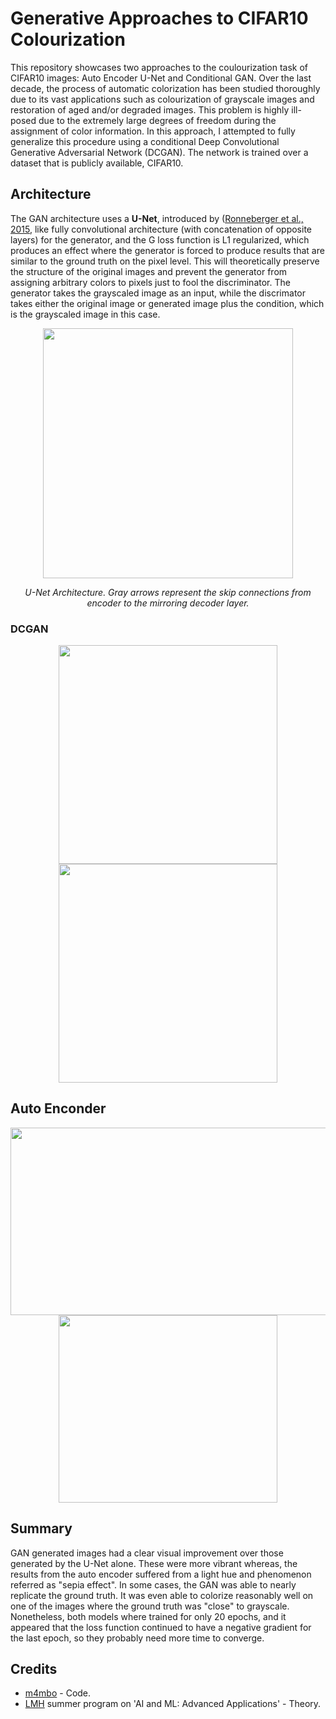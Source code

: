 # Generative Approaches to CIFAR10 Colourization
This repository showcases two approaches to the coulourization task of CIFAR10 images: Auto Encoder U-Net and Conditional GAN. Over the last decade, the process of automatic colorization has been studied thoroughly due to its vast applications such as colourization of grayscale images and restoration of aged and/or degraded images. This problem is highly ill-posed due to the extremely large degrees of freedom during the assignment of color information. In this approach, I attempted to fully generalize this procedure using a conditional Deep Convolutional Generative Adversarial Network (DCGAN). The network is trained over a dataset that is publicly available, CIFAR10.

## Architecture

The GAN architecture uses a **U-Net**, introduced by ([Ronneberger et al., 2015](https://arxiv.org/abs/1505.04597), like fully convolutional architecture  (with concatenation of opposite layers) for the generator, and the G loss function is L1 regularized, which produces an effect where the generator is forced to produce results that are similar to the ground truth on the pixel level. This will theoretically preserve the structure of the original images and prevent the generator from assigning arbitrary colors to pixels just to fool the discriminator. The generator takes the grayscaled image as an input, while the discrimator takes either the original image or generated image plus the condition, which is the grayscaled image in this case.

<div align="center">
  <img src="https://github.com/M4mbo/Generative_Approaches_to_CIFAR10_Colourization/assets/115642529/89e36747-deb9-4ca4-a300-02a4b941312d" width="400"/>
  <p><em>U-Net Architecture. Gray arrows represent the skip connections from encoder to the mirroring decoder layer.</em></p>
</div>


### DCGAN 


<div align="center">
  <img src="https://github.com/M4mbo/Generative-Colourization-Approaches-to-CIFAR10/assets/115642529/0e01f3af-3d12-4d28-981d-7041f209c4d5" height="350"/>
  <img src="https://github.com/M4mbo/Generative-Colourization-Approaches-to-CIFAR10/assets/115642529/897686d0-4c8b-4e7b-965e-bad6145c3f76" height="350"/>
</div>

## Auto Enconder 

<div align="center">
  <img src="https://github.com/M4mbo/Generative-Colourization-Approaches-to-CIFAR10/assets/115642529/cfb05896-1caa-4ef1-8ef0-374e7862e5b9" height="300" width="650"/>
  <img src="https://github.com/M4mbo/Generative-Colourization-Approaches-to-CIFAR10/assets/115642529/fd13dc37-20f7-418d-8018-219b2f44c98a" height="300" width="350"/>
</div>

## Summary

GAN generated images had a clear visual improvement over those generated by the U-Net alone. These were more vibrant whereas, the results from the auto encoder suffered from a light hue and phenomenon referred as "sepia effect". In some cases, the GAN was able to nearly replicate the ground truth. It was even able to colorize reasonably well on one of the images where the ground truth was "close" to grayscale. Nonetheless, both models where trained for only 20 epochs, and it appeared that the loss function continued to have a negative gradient for the last epoch, so they probably need more time to converge.

## Credits

* [m4mbo](https://github.com/m4mbo) - Code.
* [LMH](https://www.lmh.ox.ac.uk/) summer program on 'AI and ML: Advanced Applications' - Theory.


